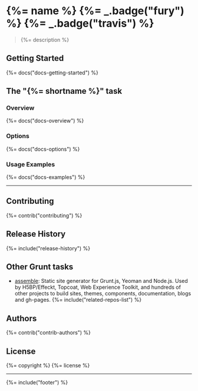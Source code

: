 # {%= name %} {%= _.badge("fury") %} {%= _.badge("travis") %}

> {%= description %}

## Getting Started
{%= docs("docs-getting-started") %}

## The "{%= shortname %}" task

### Overview
{%= docs("docs-overview") %}

### Options
{%= docs("docs-options") %}

### Usage Examples
{%= docs("docs-examples") %}

***

## Contributing
{%= contrib("contributing") %}

## Release History
{%= include("release-history") %}

## Other Grunt tasks
+ [assemble](http://assemble.io): Static site generator for Grunt.js, Yeoman and Node.js. Used by H5BP/Effeckt, Topcoat, Web Experience Toolkit, and hundreds of other projects to build sites, themes, components, documentation, blogs and gh-pages.
{%= include("related-repos-list") %}

## Authors
{%= contrib("contrib-authors") %}

## License
{%= copyright %}
{%= license %}

***

{%= include("footer") %}